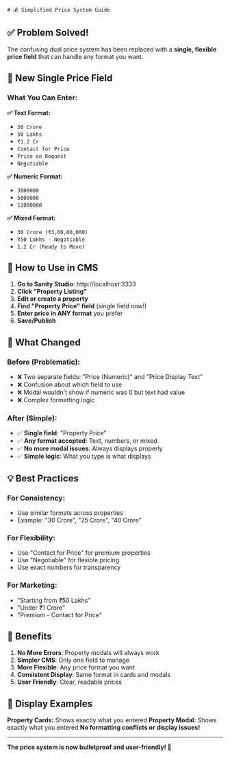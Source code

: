     # 💰 Simplified Price System Guide

## **✅ Problem Solved!**

The confusing dual price system has been replaced with a **single, flexible price field** that can handle any format you want.

## **🎯 New Single Price Field**

### **What You Can Enter:**

**✅ Text Format:**
- `30 Crore`
- `50 Lakhs`
- `₹1.2 Cr`
- `Contact for Price`
- `Price on Request`
- `Negotiable`

**✅ Numeric Format:**
- `3000000`
- `5000000`
- `12000000`

**✅ Mixed Format:**
- `30 Crore (₹3,00,00,000)`
- `₹50 Lakhs - Negotiable`
- `1.2 Cr (Ready to Move)`

## **📝 How to Use in CMS**

1. **Go to Sanity Studio**: http://localhost:3333
2. **Click "Property Listing"**
3. **Edit or create a property**
4. **Find "Property Price" field** (single field now!)
5. **Enter price in ANY format** you prefer
6. **Save/Publish**

## **🔧 What Changed**

### **Before (Problematic):**
- ❌ Two separate fields: "Price (Numeric)" and "Price Display Text"
- ❌ Confusion about which field to use
- ❌ Modal wouldn't show if numeric was 0 but text had value
- ❌ Complex formatting logic

### **After (Simple):**
- ✅ **Single field**: "Property Price"
- ✅ **Any format accepted**: Text, numbers, or mixed
- ✅ **No more modal issues**: Always displays properly
- ✅ **Simple logic**: What you type is what displays

## **💡 Best Practices**

### **For Consistency:**
- Use similar formats across properties
- Example: "30 Crore", "25 Crore", "40 Crore"

### **For Flexibility:**
- Use "Contact for Price" for premium properties
- Use "Negotiable" for flexible pricing
- Use exact numbers for transparency

### **For Marketing:**
- "Starting from ₹50 Lakhs"
- "Under ₹1 Crore"
- "Premium - Contact for Price"

## **🚀 Benefits**

1. **No More Errors**: Property modals will always work
2. **Simpler CMS**: Only one field to manage
3. **More Flexible**: Any price format you want
4. **Consistent Display**: Same format in cards and modals
5. **User Friendly**: Clear, readable prices

## **📱 Display Examples**

**Property Cards:** Shows exactly what you entered
**Property Modal:** Shows exactly what you entered
**No formatting conflicts or display issues!**

---

**The price system is now bulletproof and user-friendly! 🎉**
